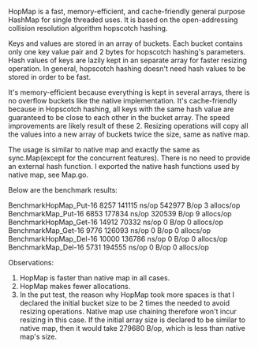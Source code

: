 HopMap is a fast, memory-efficient, and cache-friendly general purpose HashMap for single threaded uses. It is based on
the open-addressing collision resolution algorithm hopscotch hashing.

Keys and values are stored in an array of buckets. Each bucket contains only one key value pair and 2 bytes for
hopscotch hashing's parameters. Hash values of keys are lazily kept in an separate array for faster resizing operation.
In general, hopscotch hashing doesn't need hash values to be stored in order to be fast.

It's memory-efficient because everything is kept in several arrays, there is no overflow buckets like the native
implementation. It's cache-friendly because in Hopscotch hashing, all keys with the same hash value are guaranteed to be
close to each other in the bucket array. The speed improvements are likely result of these 2. Resizing operations
will copy all the values into a new array of buckets twice the size, same as native map. 

The usage is similar to native map and exactly the same as sync.Map(except for the concurrent features). There is no
need to provide an external hash function. I exported the native hash functions used by native map, see Map.go.

Below are the benchmark results:

BenchmarkHopMap_Put-16 8257  141115 ns/op 542977 B/op 3 allocs/op
BenchmarkMap_Put-16    6853  177834 ns/op 320539 B/op 9 allocs/op
BenchmarkHopMap_Get-16 14912  70332 ns/op      0 B/op 0 allocs/op
BenchmarkMap_Get-16    9776  126093 ns/op      0 B/op 0 allocs/op
BenchmarkHopMap_Del-16 10000 136786 ns/op      0 B/op 0 allocs/op
BenchmarkMap_Del-16    5731  194555 ns/op      0 B/op 0 allocs/op

Observations:

1. HopMap is faster than native map in all cases.
2. HopMap makes fewer allocations.
3. In the put test, the reason why HopMap took more spaces is that I declared the initial bucket size to be 2 times the
   needed to avoid resizing operations. Native map use chaining therefore won't incur resizing in this case. If the
   initial array size is declared to be similar to native map, then it would take 279680 B/op, which is less than native
   map's size. 
